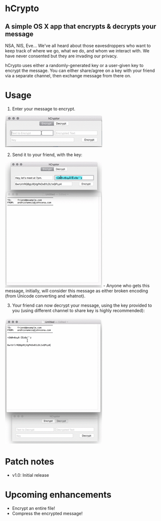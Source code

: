 # hCrypto

## A simple OS X app that encrypts & decrypts your message

NSA, NIS, Eve... We've all heard about those eavesdroppers who want to keep track of where we go, what we do, and whom we interact with. We have never consented but they are invading our privacy.

hCrypto uses either a randomly-generated key or a user-given key to encrypt the message. You can either share/agree on a key with your friend via a separate channel, then exchange message from there on.

# Usage

1. Enter your message to encrypt.

![Encrypting example](./doc/encrypt_example.gif)

2. Send it to your friend, with the key:

![Usage example](./doc/usage_example.gif)
	- Anyone who gets this message, initially, will consider this message as either broken encoding (from Unicode converting and whatnot).

3. Your friend can now decrypt your message, using the key provided to you (using different channel to share key is highly recommended):

![Decrypting example](./doc/decrypt_example.gif)

# Patch notes

- v1.0: Initial release

# Upcoming enhancements

- Encrypt an entire file!
- Compress the encrypted message!